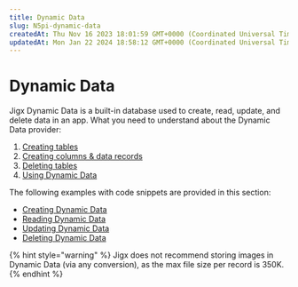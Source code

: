 ```yaml
---
title: Dynamic Data
slug: N5pi-dynamic-data
createdAt: Thu Nov 16 2023 18:01:59 GMT+0000 (Coordinated Universal Time)
updatedAt: Mon Jan 22 2024 18:58:12 GMT+0000 (Coordinated Universal Time)
---
```


# Dynamic Data

Jigx Dynamic Data is a built-in database used to create, read, update, and delete data in an app. What you need to understand about the Dynamic Data provider:

1. [Creating tables](https://docs.jigx.com/creating-tables)
2. [Creating columns & data records](https://docs.jigx.com/creating-columns-and-data-records)
3. [Deleting tables](https://docs.jigx.com/deleting-tables)
4. [Using Dynamic Data](https://docs.jigx.com/using-dynamic-data)

The following examples with code snippets are provided in this section:

* [Creating Dynamic Data](<Dynamic Data/Creating Dynamic Data.md>)
* [Reading Dynamic Data](<Dynamic Data/Reading Dynamic Data.md>)
* [Updating Dynamic Data](<Dynamic Data/Updating Dynamic Data.md>)
* [Deleting Dynamic Data](<Dynamic Data/Deleting Dynamic Data.md>)

{% hint style="warning" %}
Jigx does not recommend storing images in Dynamic Data (via any conversion), as the max file size per record is 350K.
{% endhint %}
